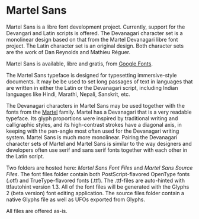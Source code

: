 Martel Sans
===========

Martel Sans is a libre font development project. Currently, support for the Devangari and Latin scripts is offered. The Devanagari character set is a monolinear design based on that from the Martel Devanagari libre font project. The Latin character set is an original design. Both character sets are the work of Dan Reynolds and Mathieu Réguer.

Martel Sans is available, libre and gratis, from <a href="http://www.google.com/fonts/specimen/Martel+Sans">Google Fonts</a>. 

The Martel Sans typeface is designed for typesetting immersive-style documents. It may be be used to set long passages of text in languages that are written in either the Latin or the Devanagari script, including Indian languages like Hindi, Marathi, Nepali, Sanskrit, etc. 

The Devanagari characters in Martel Sans may be used together with the fonts from the <a href="https://github.com/typeoff/martel">Martel</a> family. Martel has a Devanagari that is a very readable typeface. Its glyph proportions were inspired by traditional writing and calligraphic styles, and its high-contrast strokes have a diagonal axis, in keeping with the pen-angle most often used for the Devanagari writing system. Martel Sans is much more monolinear. Pairing the Devanagari character sets of Martel and Martel Sans is similar to the way designers and developers often use serif and sans serif fonts together with each other in the Latin script.

Two folders are hosted here: <em>Martel Sans Font Files</em> and <em>Martel Sans Source Files</em>. The font files folder  contain both PostScript-flavored OpenType fonts (.otf) and TrueType-flavored fonts (.ttf). The .ttf-files are auto-hinted with ttfautohint version 1.3. All of the font files will be generated with the Glyphs 2 (beta version) font editing application. The source files folder contain a native Glyphs file as well as UFOs exported from Glyphs.

All files are offered as-is.
